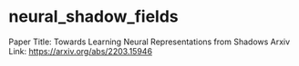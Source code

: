 # neural_shadow_fields
Paper Title: Towards Learning Neural Representations from Shadows
Arxiv Link: https://arxiv.org/abs/2203.15946 
